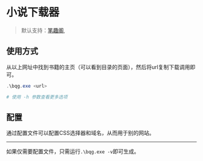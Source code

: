 # 小说下载器

> 默认支持：[笔趣阁](https://www.biquduo.com/),

## 使用方式

从以上网址中找到书籍的主页（可以看到目录的页面），然后将url复制下载调用即可。

```powershell
.\bqg.exe <url>

# 使用 -h 参数查看更多选项
```

## 配置

通过配置文件可以配置CSS选择器和域名，从而用于别的网站。

---

如果仅需要配置文件，只需运行`.\bqg.exe -v`即可生成。
